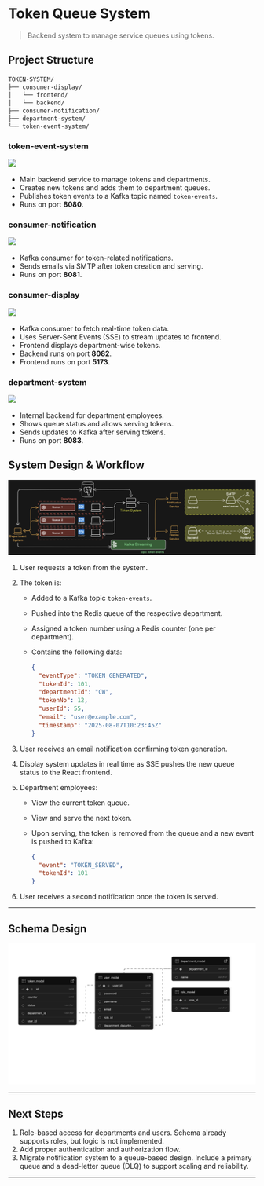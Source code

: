 # Token Queue System

> Backend system to manage service queues using tokens.

## Project Structure

```
TOKEN-SYSTEM/
├── consumer-display/           
│   └── frontend/   
│   └── backend/               
├── consumer-notification/     
├── department-system/        
└── token-event-system/        
```

### token-event-system 
<img src="https://skillicons.dev/icons?i=spring,redis,kafka,postgres" height="40" />

- Main backend service to manage tokens and departments.  
- Creates new tokens and adds them to department queues.  
- Publishes token events to a Kafka topic named `token-events`.  
- Runs on port **8080**.

### consumer-notification 
<img src="https://skillicons.dev/icons?i=spring,kafka" height="40" />

- Kafka consumer for token-related notifications.  
- Sends emails via SMTP after token creation and serving.  
- Runs on port **8081**.

### consumer-display 
<img src="https://skillicons.dev/icons?i=spring,react,kafka" height="40" />

- Kafka consumer to fetch real-time token data.  
- Uses Server-Sent Events (SSE) to stream updates to frontend.  
- Frontend displays department-wise tokens.  
- Backend runs on port **8082**.  
- Frontend runs on port **5173**.

### department-system 
<img src="https://skillicons.dev/icons?i=spring,redis,postgres" height="40" />

- Internal backend for department employees.  
- Shows queue status and allows serving tokens.  
- Sends updates to Kafka after serving tokens.  
- Runs on port **8083**.

## System Design & Workflow

<div align="center">
  <img alt="system design" src="assets/system-design.png" />
</div>

1. User requests a token from the system.

2. The token is:
   - Added to a Kafka topic `token-events`.
   - Pushed into the Redis queue of the respective department.
   - Assigned a token number using a Redis counter (one per department).
   - Contains the following data:

     ```json
     {
       "eventType": "TOKEN_GENERATED",
       "tokenId": 101,
       "departmentId": "CW",
       "tokenNo": 12,
       "userId": 55,
       "email": "user@example.com",
       "timestamp": "2025-08-07T10:23:45Z"
     }
     ```

3. User receives an email notification confirming token generation.

4. Display system updates in real time as SSE pushes the new queue status to the React frontend.

5. Department employees:
   - View the current token queue.
   - View and serve the next token.
   - Upon serving, the token is removed from the queue and a new event is pushed to Kafka:

     ```json
     {
       "event": "TOKEN_SERVED",
       "tokenId": 101
     }
     ```

6. User receives a second notification once the token is served.

---

## Schema Design

<div align="center">
  <img alt="system design" src="assets/schema-design.png" />
</div>

---

## Next Steps

1. Role-based access for departments and users. Schema already supports roles, but logic is not implemented.  
2. Add proper authentication and authorization flow.  
3. Migrate notification system to a queue-based design. Include a primary queue and a dead-letter queue (DLQ) to support scaling and reliability.

---

